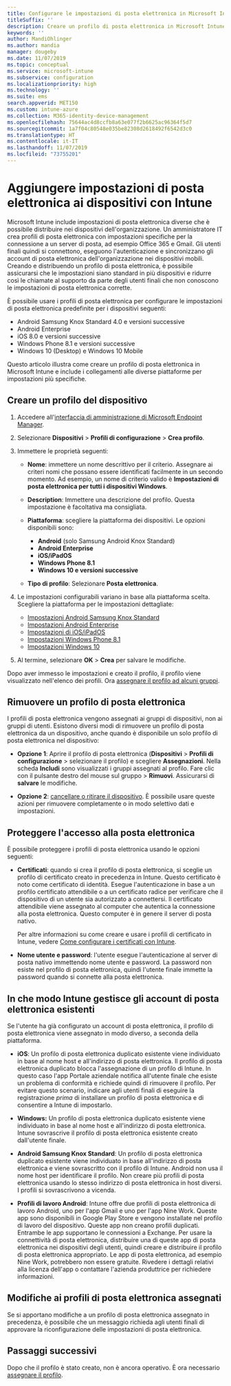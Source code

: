 ```yaml
---
title: Configurare le impostazioni di posta elettronica in Microsoft Intune - Azure | Microsoft Docs
titleSuffix: ''
description: Creare un profilo di posta elettronica in Microsoft Intune e distribuire questo profilo nei dispositivi Windows, iOS e Android Enterprise. Usare un profilo di posta elettronica per configurare le impostazioni di posta elettronica comuni, tra cui un server di posta elettronica e il metodo di autenticazione per la connessione alla posta elettronica aziendale nei dispositivi gestiti.
keywords: ''
author: MandiOhlinger
ms.author: mandia
manager: dougeby
ms.date: 11/07/2019
ms.topic: conceptual
ms.service: microsoft-intune
ms.subservice: configuration
ms.localizationpriority: high
ms.technology: ''
ms.suite: ems
search.appverid: MET150
ms.custom: intune-azure
ms.collection: M365-identity-device-management
ms.openlocfilehash: 75644ac4d8ccfb8a63e077f2b6625ac96364f5d7
ms.sourcegitcommit: 1a7f04c80548e035be82308d2618492f6542d3c0
ms.translationtype: HT
ms.contentlocale: it-IT
ms.lasthandoff: 11/07/2019
ms.locfileid: "73755201"
---
```

# <a name="add-email-settings-to-devices-using-intune"></a>Aggiungere impostazioni di posta elettronica ai dispositivi con Intune

Microsoft Intune include impostazioni di posta elettronica diverse che è possibile distribuire nei dispositivi dell'organizzazione. Un amministratore IT crea profili di posta elettronica con impostazioni specifiche per la connessione a un server di posta, ad esempio Office 365 e Gmail. Gli utenti finali quindi si connettono, eseguono l'autenticazione e sincronizzano gli account di posta elettronica dell'organizzazione nei dispositivi mobili. Creando e distribuendo un profilo di posta elettronica, è possibile assicurarsi che le impostazioni siano standard in più dispositivi e ridurre così le chiamate al supporto da parte degli utenti finali che non conoscono le impostazioni di posta elettronica corrette.

È possibile usare i profili di posta elettronica per configurare le impostazioni di posta elettronica predefinite per i dispositivi seguenti:

- Android Samsung Knox Standard 4.0 e versioni successive
- Android Enterprise
- iOS 8.0 e versioni successive
- Windows Phone 8.1 e versioni successive
- Windows 10 (Desktop) e Windows 10 Mobile

Questo articolo illustra come creare un profilo di posta elettronica in Microsoft Intune e include i collegamenti alle diverse piattaforme per impostazioni più specifiche.

## <a name="create-a-device-profile"></a>Creare un profilo del dispositivo

1. Accedere all'[interfaccia di amministrazione di Microsoft Endpoint Manager](https://go.microsoft.com/fwlink/?linkid=2109431).
2. Selezionare **Dispositivi** > **Profili di configurazione** > **Crea profilo**.
3. Immettere le proprietà seguenti:

    - **Nome**: immettere un nome descrittivo per il criterio. Assegnare ai criteri nomi che possano essere identificati facilmente in un secondo momento. Ad esempio, un nome di criterio valido è **Impostazioni di posta elettronica per tutti i dispositivi Windows**.
    - **Description**: Immettere una descrizione del profilo. Questa impostazione è facoltativa ma consigliata.
    - **Piattaforma**: scegliere la piattaforma dei dispositivi. Le opzioni disponibili sono:

        - **Android** (solo Samsung Android Knox Standard)
        - **Android Enterprise**
        - **iOS/iPadOS**
        - **Windows Phone 8.1**
        - **Windows 10 e versioni successive**

    - **Tipo di profilo**: Selezionare **Posta elettronica**.

4. Le impostazioni configurabili variano in base alla piattaforma scelta. Scegliere la piattaforma per le impostazioni dettagliate:

    - [Impostazioni Android Samsung Knox Standard](../email-settings-android.md)
    - [Impostazioni Android Enterprise](../email-settings-android-enterprise.md)
    - [Impostazioni di iOS/iPadOS](email-settings-ios.md)
    - [Impostazioni Windows Phone 8.1](email-settings-windows-phone-8-1.md)
    - [Impostazioni Windows 10](email-settings-windows-10.md)

5. Al termine, selezionare **OK** > **Crea** per salvare le modifiche.

Dopo aver immesso le impostazioni e creato il profilo, il profilo viene visualizzato nell'elenco dei profili. Ora [assegnare il profilo ad alcuni gruppi](../device-profile-assign.md).

## <a name="remove-an-email-profile"></a>Rimuovere un profilo di posta elettronica

I profili di posta elettronica vengono assegnati ai gruppi di dispositivi, non ai gruppi di utenti. Esistono diversi modi di rimuovere un profilo di posta elettronica da un dispositivo, anche quando è disponibile un solo profilo di posta elettronica nel dispositivo:

- **Opzione 1**: Aprire il profilo di posta elettronica (**Dispositivi** > **Profili di configurazione** > selezionare il profilo) e scegliere **Assegnazioni**. Nella scheda **Includi** sono visualizzati i gruppi assegnati al profilo. Fare clic con il pulsante destro del mouse sul gruppo > **Rimuovi**. Assicurarsi di **salvare** le modifiche.

- **Opzione 2**: [cancellare o ritirare il dispositivo](../remote-actions/devices-wipe.md). È possibile usare queste azioni per rimuovere completamente o in modo selettivo dati e impostazioni.

## <a name="secure-email-access"></a>Proteggere l'accesso alla posta elettronica

È possibile proteggere i profili di posta elettronica usando le opzioni seguenti:

- **Certificati**: quando si crea il profilo di posta elettronica, si sceglie un profilo di certificato creato in precedenza in Intune. Questo certificato è noto come certificato di identità. Esegue l'autenticazione in base a un profilo certificato attendibile o a un certificato radice per verificare che il dispositivo di un utente sia autorizzato a connettersi. Il certificato attendibile viene assegnato al computer che autentica la connessione alla posta elettronica. Questo computer è in genere il server di posta nativo.

  Per altre informazioni su come creare e usare i profili di certificato in Intune, vedere [Come configurare i certificati con Intune](../protect/certificates-configure.md).

- **Nome utente e password**: l'utente esegue l'autenticazione al server di posta nativo immettendo nome utente e password. La password non esiste nel profilo di posta elettronica, quindi l'utente finale immette la password quando si connette alla posta elettronica.

## <a name="how-intune-handles-existing-email-accounts"></a>In che modo Intune gestisce gli account di posta elettronica esistenti

Se l'utente ha già configurato un account di posta elettronica, il profilo di posta elettronica viene assegnato in modo diverso, a seconda della piattaforma.

- **iOS**: Un profilo di posta elettronica duplicato esistente viene individuato in base al nome host e all'indirizzo di posta elettronica. Il profilo di posta elettronica duplicato blocca l'assegnazione di un profilo di Intune. In questo caso l'app Portale aziendale notifica all'utente finale che esiste un problema di conformità e richiede quindi di rimuovere il profilo. Per evitare questo scenario, indicare agli utenti finali di eseguire la registrazione *prima* di installare un profilo di posta elettronica e di consentire a Intune di impostarlo.

- **Windows:** Un profilo di posta elettronica duplicato esistente viene individuato in base al nome host e all'indirizzo di posta elettronica. Intune sovrascrive il profilo di posta elettronica esistente creato dall'utente finale.

- **Android Samsung Knox Standard**: Un profilo di posta elettronica duplicato esistente viene individuato in base all'indirizzo di posta elettronica e viene sovrascritto con il profilo di Intune. Android non usa il nome host per identificare il profilo. Non creare più profili di posta elettronica usando lo stesso indirizzo di posta elettronica in host diversi. I profili si sovrascrivono a vicenda.

- **Profili di lavoro Android**: Intune offre due profili di posta elettronica di lavoro Android, uno per l'app Gmail e uno per l'app Nine Work. Queste app sono disponibili in Google Play Store e vengono installate nel profilo di lavoro del dispositivo. Queste app non creano profili duplicati. Entrambe le app supportano le connessioni a Exchange. Per usare la connettività di posta elettronica, distribuire una di queste app di posta elettronica nei dispositivi degli utenti, quindi creare e distribuire il profilo di posta elettronica appropriato. Le app di posta elettronica, ad esempio Nine Work, potrebbero non essere gratuite. Rivedere i dettagli relativi alla licenza dell'app o contattare l'azienda produttrice per richiedere informazioni.

## <a name="changes-to-assigned-email-profiles"></a>Modifiche ai profili di posta elettronica assegnati

Se si apportano modifiche a un profilo di posta elettronica assegnato in precedenza, è possibile che un messaggio richieda agli utenti finali di approvare la riconfigurazione delle impostazioni di posta elettronica.

## <a name="next-steps"></a>Passaggi successivi

Dopo che il profilo è stato creato, non è ancora operativo. È ora necessario [assegnare il profilo](../device-profile-assign.md).
